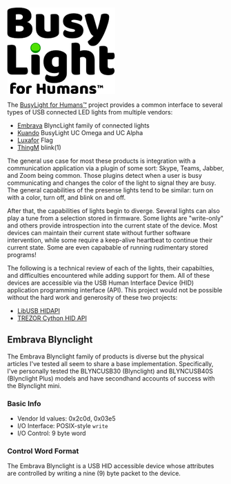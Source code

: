 ![BusyLight Project Logo][1]

The [BusyLight for Humans™][0] project provides a common interface to
several types of USB connected LED lights from multiple vendors:

- [Embrava][2] BlyncLight family of connected lights
- [Kuando][3] BusyLight UC Omega and UC Alpha
- [Luxafor][4] Flag
- [ThingM][5] blink(1)

The general use case for most these products is integration with a
communication application via a plugin of some sort: Skype, Teams,
Jabber, and Zoom being common. Those plugins detect when a user is
busy communicating and changes the color of the light to signal they
are busy. The general capabilities of the presense lights tend to be
similar: turn on with a color, turn off, and blink on and off.

After that, the capabilities of lights begin to diverge. Several lights
can also play a tune from a selection stored in firmware. Some lights are
"write-only" and others provide introspection into the current state
of the device. Most devices can maintain their current state without
further software intervention, while some require a keep-alive
heartbeat to continue their current state. Some are even capabable of
running rudimentary stored programs!

The following is a technical review of each of the lights, their capabilties,
and difficulties encountered while adding support for them. All of these
devices are accessible via the USB Human Interface Device (HID) application
programming interface (API). This project would not be possible without
the hard work and generosity of these two projects:

- [LibUSB HIDAPI][8]
- [TREZOR Cython HID API][7]


## Embrava Blynclight

The Embrava Blynclight family of products is diverse but the physical articles I've
tested all seem to share a base implementation. Specifically, I've personally
tested the BLYNCUSB30 (Blynclight) and BLYNCUSB40S (Blynclight Plus) models
and have secondhand accounts of success with the Blynclight mini.

### Basic Info

- Vendor Id values: 0x2c0d, 0x03e5
- I/O Interface: POSIX-style `write` 
- I/O Control: 9 byte word

### Control Word Format




The Embrava Blynclight is a USB HID accessible device whose attributes are
controlled by writing a nine (9) byte packet to the device. 






[0]: https://github.com/JnyJny/busylight
[1]: https://github.com/JnyJny/busylight/blob/master/docs/BusyLightLogo_200h.png
[2]: https://embrava.com
[3]: https://busylight.com
[4]: https://luxafor.com
[5]: https://thingm.com/products
[6]: https://opensource.org
[7]: https://github.com/trezor/cython-hidapi
[8]: https://github.com/libusb/hidapi
